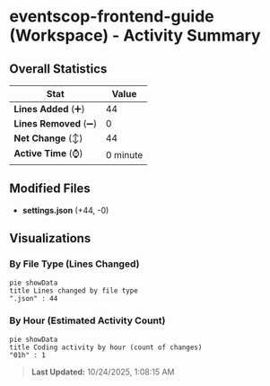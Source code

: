# eventscop-frontend-guide (Workspace) - Activity Summary 

## Overall Statistics

| Stat                   | Value                                                             |
| ---------------------- | ----------------------------------------------------------------- |
| **Lines Added** (➕)   | 44                                          |
| **Lines Removed** (➖) | 0                                        |
| **Net Change** (↕)    | 44                |
| **Active Time** (⌚)   | 0 minute |


## Modified Files
- **settings.json** (+44, -0)

## Visualizations

### By File Type (Lines Changed)

```mermaid
pie showData
title Lines changed by file type
".json" : 44
```

### By Hour (Estimated Activity Count)

```mermaid
pie showData
title Coding activity by hour (count of changes)
"01h" : 1
```


> **Last Updated:** 10/24/2025, 1:08:15 AM